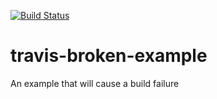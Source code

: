 [![Build Status](https://travis-ci.org/Ashwin02/travis-broken-example.svg?branch=master)](https://travis-ci.org/Ashwin02/travis-broken-example)

# travis-broken-example

An example that will cause a build failure

